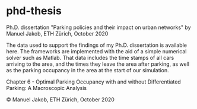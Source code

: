 # phd-thesis
Ph.D. dissertation "Parking policies and their impact on urban networks" by Manuel Jakob, ETH Zürich, October 2020

The data used to support the findings of my Ph.D. dissertation is available here. The frameworks are implemented with the aid of a simple numerical solver such as Matlab. That data includes the time stamps of all cars arriving to the area, and the times they leave the area after parking, as well as the parking occupancy in the area at the start of our simulation.

Chapter 6 - Optimal Parking Occupancy with and without Differentiated Parking: A Macroscopic Analysis

© Manuel Jakob, ETH Zürich, October 2020
